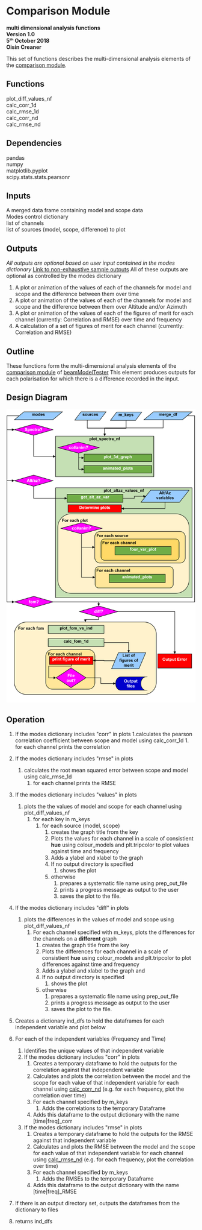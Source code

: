 # Comparison Module 
**multi dimensional analysis functions\
Version 1.0\
5ᵗʰ October 2018\
Oisin Creaner**

This set of functions describes the multi-dimensional analysis elements of the 
[comparison module](/comparison_module/Comparison_Module.md).

## Functions
plot_diff_values_nf\
calc_corr_1d\
calc_rmse_1d\
calc_corr_nd\
calc_rmse_nd

## Dependencies
pandas\
numpy\
matplotlib.pyplot\
scipy.stats.stats.pearsonr

## Inputs
A merged data frame containing model and scope data\
Modes control dictionary\
list of channels\
list of sources (model, scope, difference) to plot

## Outputs
*All outputs are optional based on user input contained in the modes dictionary*
[Link to non-exhaustive sample outputs](/comparison_module/outputs.md#MultiFreq)
All of these outputs are optional as controlled by the modes dictionary
1.  A plot or animation of the values of each of the channels for model and scope and the difference between them over time
2.  A plot or animation of the values of each of the channels for model and scope and the difference between them over Altitude and/or Azimuth
3.  A plot or animation of the values of each of the figures of merit for each channel (currently: Correlation and RMSE) over time and frequency
4.  A calculation of a set of figures of merit for each channel (currently: Correlation and RMSE)
    
    
## Outline
These functions form the multi-dimensional analysis elements of the 
[comparison module](/comparison_module/Comparison_Module.md) of 
[beamModelTester](/README.md)
This element produces outputs for each polarisation for which there is a difference
recorded in the input.  

## Design Diagram
![Design diagram](/images/comparison_module_analysis_nf_fig1_v2.PNG)

## Operation
1.  If the modes dictionary includes "corr" in plots
    1.calculates the pearson correlation coefficient between scope and model using calc_corr_1d
        1.  for each channel prints the correlation 
2.  If the modes dictionary includes "rmse" in plots
    1.  calculates the root mean squared error between scope and model using calc_rmse_1d
        1.  for each channel prints the RMSE 
3.  If the modes dictionary includes "values" in plots
    1.  plots the  the values of model and scope for each channel using plot_diff_values_nf
        1.  for each key in m_keys
            1.  for each source (model, scope)
                1.  creates the graph title from the key
                2.  Plots the values for each channel in a scale of consistient **hue** 
                using colour_models and plt.tripcolor to plot values against time and frequency
                3.  Adds a ylabel and xlabel to the graph 
                4.  If no output directory is specified
                    1.  shows the plot
                5.  otherwise 
                    1.  prepares a systematic file name using prep_out_file
                    2.  prints a progress message as output to the user
                    3.  saves the plot to the file.
4.  If the modes dictionary includes "diff" in plots
    1.  plots the differences in the values of model and scope using plot_diff_values_nf
        1.  For each channel specified with m_keys, plots the differences for the channels on a **different** graph
            1.  creates the graph title from the key
            2.  Plots the differences for each channel in a scale of consistient **hue** 
            using colour_models and plt.tripcolor to plot differences against time and frequency
            3.  Adds a ylabel and xlabel to the graph and  
            4.  If no output directory is specified
                1.  shows the plot
            5.  otherwise 
                1.  prepares a systematic file name using prep_out_file
                2.  prints a progress message as output to the user
                3.  saves the plot to the file.    
5.  Creates a dictionary ind_dfs to hold the dataframes for each independent variable and plot below
6.  For each of the independent variables (Frequency and Time)
    1.  Identifies the unique values of that independent variable
    2.  If the modes dictionary includes "corr" in plots
        1.  Creates a temporary dataframe to hold the outputs for the correlation against that independent variable
        2.  Calculates and plots the correlation between the model and the scope 
            for each value of that independent variable for each channel using 
            [calc_corr_nd](/comparison_module/function_docs/calc_corr_nd.md) 
            (e.g. for each frequency, plot the correlation over time)
        3. For each channel specified by m_keys
            1.  Adds the correlations to the temporary Dataframe
        4.  Adds this dataframe to the output dictionary with the name [time|freq]_corr
    2.  If the modes dictionary includes "rmse" in plots
        1.  Creates a temporary dataframe to hold the outputs for the RMSE against that independent variable
        2.  Calculates and plots the RMSE between the model and the scope 
            for each value of that independent variable for each channel using 
            [calc_rmse_nd](/comparison_module/function_docs/calc_rmse_nd.md) 
            (e.g. for each frequency, plot the correlation over time)
        3. For each channel specified by m_keys
            1.  Adds the RMSEs to the temporary Dataframe
        4.  Adds this dataframe to the output dictionary with the name [time|freq]_RMSE
   
6.  If there is an output directory set, outputs the dataframes from the dictionary to files
7.  returns ind_dfs
 

